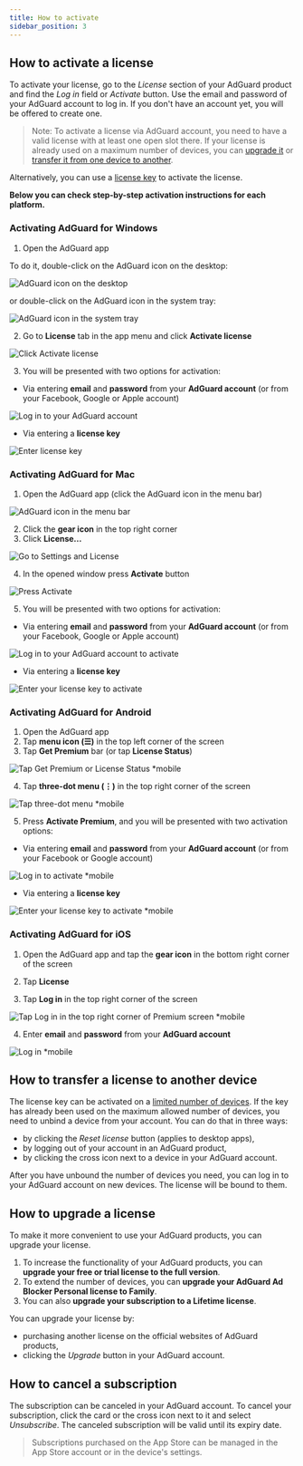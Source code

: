```yaml
---
title: How to activate
sidebar_position: 3
---
```


## How to activate a license

To activate your license, go to the *License* section of your AdGuard product and find the *Log in* field or *Activate* button. Use the email and password of your AdGuard account to log in. If you don't have an account yet, you will be offered to create one.

> Note: To activate a license via AdGuard account, you need to have a valid license with at least one open slot there. If your license is already used on a maximum number of devices, you can [upgrade it](#how-to-upgrade-a-license) or [transfer it from one device to another](#how-to-transfer-a-license-to-another-device).

Alternatively, you can use a [license key](../what-is#license-key) to activate the license. 

**Below you can check step-by-step activation instructions for each platform.**

### Activating AdGuard for Windows

1. Open the AdGuard app
   
To do it, double-click on the AdGuard icon on the desktop:   

![AdGuard icon on the desktop](https://cdn.adtidy.org/public/Adguard/kb/newscreenshots/En/General/windowsEn.png)

or double-click on the AdGuard icon in the system tray:   

![AdGuard icon in the system tray](https://cdn.adtidy.org/public/Adguard/kb/newscreenshots/En/General/windows2En.png)

2. Go to **License** tab in the app menu and click **Activate license**

![Click Activate license](https://cdn.adtidy.org/public/Adguard/kb/newscreenshots/En/General/windowslicense1en.png)

3. You will be presented with two options for activation:

- Via entering **email** and **password** from your **AdGuard account** (or from your Facebook, Google or Apple account)

![Log in to your AdGuard account](https://cdn.adtidy.org/public/Adguard/kb/newscreenshots/En/General/windowslicense2en.png)

- Via entering a **license key**

![Enter license key](https://cdn.adtidy.org/public/Adguard/kb/newscreenshots/En/General/windowslicense3en.png)

### Activating AdGuard for Mac

1. Open the AdGuard app (click the AdGuard icon in the menu bar)

![AdGuard icon in the menu bar](https://cdn.adguard.com/public/Adguard/kb/newscreenshots/Ja/General/mac1.png)

2. Click the **gear icon** in the top right corner
3. Click **License...** 

![Go to Settings and License](https://cdn.adtidy.org/public/Adguard/kb/newscreenshots/En/General/macEn.png)

4. In the opened window press **Activate** button   

![Press Activate](https://cdn.adtidy.org/public/Adguard/kb/newscreenshots/En/General/maclicenseen1.png)

5. You will be presented with two options for activation:
- Via entering **email** and **password** from your **AdGuard  account** (or from your Facebook, Google or Apple account)

![Log in to your AdGuard account to activate](https://cdn.adtidy.org/public/Adguard/kb/newscreenshots/En/General/maclicenseen2.png)

- Via entering a **license key**

![Enter your license key to activate](https://cdn.adtidy.org/public/Adguard/kb/newscreenshots/En/General/maclicenseen3.png)

### Activating AdGuard for Android

1. Open the AdGuard app
2. Tap **menu icon (☰)** in the top left corner of the screen
3. Tap **Get Premium** bar (or tap **License Status**)

![Tap Get Premium or License Status *mobile](https://cdn.adtidy.org/public/Adguard/kb/newscreenshots/En/General/androidlicense1en.png)

4. Tap **three-dot menu (⋮)** in the top right corner of the screen

![Tap three-dot menu *mobile](https://cdn.adtidy.org/public/Adguard/kb/newscreenshots/En/General/android2En.png)

5. Press **Activate Premium**, and you will be presented with two activation options:

- Via entering **email** and **password** from your **AdGuard account** (or from your Facebook or Google account)

![Log in to activate *mobile](https://cdn.adtidy.org/public/Adguard/kb/newscreenshots/En/General/androidlicense2en.png)

- Via entering a **license key**

![Enter your license key to activate *mobile](https://cdn.adtidy.org/public/Adguard/kb/newscreenshots/En/General/androidlicense3en.png)

### Activating AdGuard for iOS

1. Open the AdGuard app and tap the **gear icon** in the bottom right corner of the screen

2. Tap **License**

3. Tap **Log in** in the top right corner of the screen

![Tap Log in in the top right corner of Premium screen *mobile](https://cdn.adtidy.org/content/kb/ad_blocker/iOS/ioslicense1en.png)

4. Enter **email** and **password** from your **AdGuard account**

![Log in *mobile](https://cdn.adtidy.org/content/kb/ad_blocker/iOS/ioslicense2en.png)

## How to transfer a license to another device

The license key can be activated on a [limited number of devices](../what-is#devices). If the key has already been used on the maximum allowed number of devices, you need to unbind a device from your account. You can do that in three ways:
* by clicking the *Reset license* button (applies to desktop apps),
* by logging out of your account in an AdGuard product,
* by clicking the cross icon next to a device in your AdGuard account.

After you have unbound the number of devices you need, you can log in to your AdGuard account on new devices. The license will be bound to them.

## How to upgrade a license

To make it more convenient to use your AdGuard products, you can upgrade your license.

1. To increase the functionality of your AdGuard products, you can **upgrade your free or trial license to the full version**.
2. To extend the number of devices, you can **upgrade your AdGuard Ad Blocker Personal license to Family**.
3. You can also **upgrade your subscription to a Lifetime license**.

You can upgrade your license by:
* purchasing another license on the official websites of AdGuard products,
* clicking the *Upgrade* button in your AdGuard account.

## How to cancel a subscription

The subscription can be canceled in your AdGuard account. To cancel your subscription, click the card or the cross icon next to it and select *Unsubscribe*. The canceled subscription will be valid until its expiry date.

> Subscriptions purchased on the App Store can be managed in the App Store account or in the device's settings.
